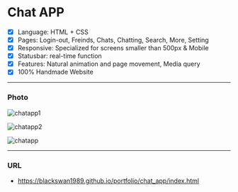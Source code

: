 # Chat APP

- [x] Language: HTML + CSS
- [x] Pages: Login-out, Freinds, Chats, Chatting, Search, More, Setting
- [x] Responsive: Specialized for screens smaller than 500px & Mobile
- [x] Statusbar: real-time function
- [x] Features: Natural animation and page movement, Media query
- [x] 100% Handmade Website

---

### Photo

![chatapp1](https://user-images.githubusercontent.com/67410919/99017740-e8279980-259b-11eb-97f2-a3124b4a4e8c.png)

![chatapp2](https://user-images.githubusercontent.com/67410919/99017750-ed84e400-259b-11eb-8e32-ae34dffa63f5.png)

![chatapp](https://user-images.githubusercontent.com/67410919/99017744-ec53b700-259b-11eb-8295-342738c968ac.png)

---

### URL

- https://blackswan1989.github.io/portfolio/chat_app/index.html
